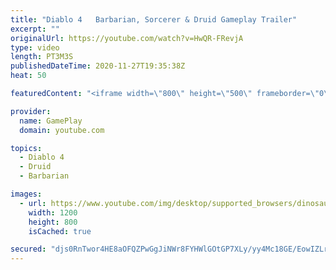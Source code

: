```yaml
---
title: "Diablo 4   Barbarian, Sorcerer & Druid Gameplay Trailer"
excerpt: ""
originalUrl: https://youtube.com/watch?v=HwQR-FRevjA
type: video
length: PT3M3S
publishedDateTime: 2020-11-27T19:35:38Z
heat: 50

featuredContent: "<iframe width=\"800\" height=\"500\" frameborder=\"0\" src=\"https://www.youtube.com/embed/HwQR-FRevjA\" allow=\"accelerometer; autoplay; encrypted-media; gyroscope; picture-in-picture\" allowfullscreen></iframe>"

provider:
  name: GamePlay
  domain: youtube.com

topics:
  - Diablo 4
  - Druid
  - Barbarian

images:
  - url: https://www.youtube.com/img/desktop/supported_browsers/dinosaur.png
    width: 1200
    height: 800
    isCached: true

secured: "djs0RnTwor4HE8aOFQZPwGgJiNWr8FYHWlGOtGP7XLy/yy4Mc18GE/EowIZLr8dr+OznvWcDnFoiOEwqCtY9EdBYxo156gEr8o842Q+uE+ILXmOcInY70Fd+eGbrbWUiwCYoWdIk8v2bBh3fsS8/2WBkKlA7pvqH30P31/ddd5Q3P2WzgCaAUJ7uiqPm4Rs0YOR5wfty5l2xIRDJ65Y3CWl9WN21hpTT6He9D020L8PrNFZxuOqRxSUfLE/aP6tfISl2ah2rpx7Yyr/f4VU4tbJq6ZzrjHbWxiXZB5U42yeFdLuxJiiBKVKY1PuxpxCZjTuZKlmgwXyR9S5KdInwfQMrYR60HLpqeb0gDnlUcwjJgyjl42/wLDOtZp/KSe6Jk7BE8OHul++2+0PNMXurUsoauwGqLP2i+4jYDPMT/L0=;CXsRptvoFXN7b+NV+rLnVg=="
---
```


